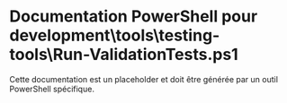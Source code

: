 # Documentation PowerShell pour development\tools\testing-tools\Run-ValidationTests.ps1

Cette documentation est un placeholder et doit être générée par un outil PowerShell spécifique.
